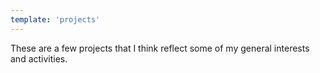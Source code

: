 ```yaml
---
template: 'projects'
---
```


These are a few projects that I think reflect some of my general interests and activities.

<app-page-projects></app-page-projects>